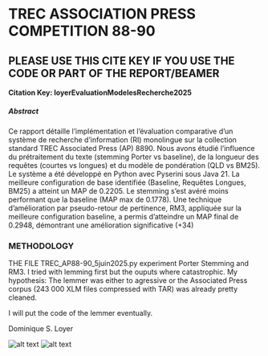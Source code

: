 # TREC ASSOCIATION PRESS COMPETITION 88-90


## PLEASE USE THIS CITE KEY IF YOU USE THE CODE OR PART OF THE REPORT/BEAMER
**Citation Key: loyerEvaluationModelesRecherche2025**

##### Abstract
Ce rapport détaille l’implémentation et l’évaluation comparative d’un système de recherche d’information (RI) monolingue sur la collection standard TREC Associated Press (AP) 8890. Nous avons étudié l’influence du prétraitement du texte (stemming Porter vs baseline), de la longueur des requêtes (courtes vs longues) et du modèle de pondération (QLD vs BM25). Le système a été développé en Python avec Pyserini sous Java 21. La meilleure configuration de base identifiée (Baseline, Requêtes Longues, BM25) a atteint un MAP de 0.2205. Le stemming s’est avéré moins performant que la baseline (MAP max de 0.1778). Une technique d’amélioration par pseudo-retour de pertinence, RM3, appliquée sur la meilleure configuration baseline, a permis d’atteindre un MAP final de 0.2948, démontrant une amélioration significative (+34)

### METHODOLOGY

THE FILE TREC_AP88-90_5juin2025.py experiment Porter Stemming and RM3. I tried with lemming first but the ouputs where catastrophic. My hypothesis: The lemmer was either to agressive or the Associated Press corpus (243 000 XLM files compressed with TAR) was already pretty cleaned.

I will put the code of the lemmer eventually.

Dominique S. Loyer

![alt text](http://url/to/img.png)
![alt text](http://url/to/img.png)
